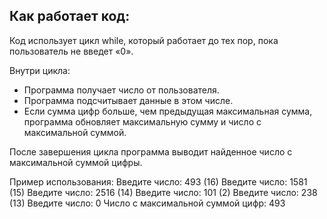 ## Как работает код:

Код использует цикл while, который работает до тех пор, пока пользователь не введет «0».

Внутри цикла:

* Программа получает число от пользователя.
* Программа подсчитывает данные в этом числе.
* Если сумма цифр больше, чем предыдущая максимальная сумма, программа обновляет максимальную сумму и число с максимальной суммой.

После завершения цикла программа выводит найденное число с максимальной суммой цифры.

Пример использования: 
Введите число: 493 (16)
Введите число: 1581 (15)
Введите число: 2516 (14)
Введите число: 101 (2)
Введите число: 238 (13)
Введите число: 0
Число с максимальной суммой цифр: 493